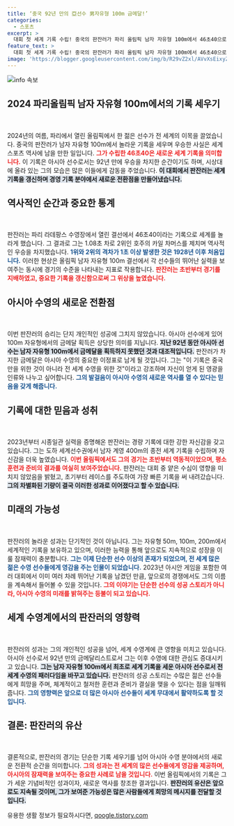 ```yaml
---
title: ‘중국 92년 만의 亞선수 男자유형 100m 금메달!’
categories:
  - 스포츠
excerpt: >
  대회 첫 세계 기록 수립! 중국의 판잔러가 파리 올림픽 남자 자유형 100m에서 46초40으로 세계 신기록을 세우며 금메달을 차지했습니다. 아시아 선수로는 92년 만의 쾌거로, 초반부터 레이스를 주도하며 2위와 1.08초 차이로 승리를 거두었습니다.
feature_text: >
  대회 첫 세계 기록 수립! 중국의 판잔러가 파리 올림픽 남자 자유형 100m에서 46초40으로 세계 신기록을 세우며 금메달을 차지했습니다. 아시아 선수로는 92년 만의 쾌거로, 초반부터 레이스를 주도하며 2위와 1.08초 차이로 승리를 거두었습니다.
image: 'https://blogger.googleusercontent.com/img/b/R29vZ2xl/AVvXsEixyZcFfHzMRdzZMjFBmAUKJYCLCGyLL1o632UiGVXcaFdKo_bkvkuCioo0uUKlGfBVcT3P84aROyZIXSBEx3Aw5nCQ3pTgDom1WDC4m8eifvWiAmWEEVb4x6G_l8C0QH225ldMjyaFvpxGEBGNO37VmDTDMHGhJPq73UglMfDca1-0aw/s1600/blogspot.png'
---
```


<p><img src="https://blogger.googleusercontent.com/img/b/R29vZ2xl/AVvXsEixyZcFfHzMRdzZMjFBmAUKJYCLCGyLL1o632UiGVXcaFdKo_bkvkuCioo0uUKlGfBVcT3P84aROyZIXSBEx3Aw5nCQ3pTgDom1WDC4m8eifvWiAmWEEVb4x6G_l8C0QH225ldMjyaFvpxGEBGNO37VmDTDMHGhJPq73UglMfDca1-0aw/s1600/blogspot.png" alt="info 속보" /></p>

<h2 data-ke-size="size26">2024 파리올림픽 남자 자유형 100m에서의 기록 세우기</h2>

<p data-ke-size="size16">&nbsp;</p>

<p>2024년의 여름, 파리에서 열린 올림픽에서 한 젊은 선수가 전 세계의 이목을 끌었습니다. 중국의 판잔러가 남자 자유형 100m에서 놀라운 기록을 세우며 우승한 사실은 세계 스포츠 역사에 남을 만한 일입니다. <b><span style="color: #ee2323;">그가 수립한 46초40은 새로운 세계 기록을 의미합니다.</span></b> 이 기록은 아시아 선수로서는 92년 만에 우승을 차지한 순간이기도 하며, 시상대에 올라 있는 그의 모습은 많은 이들에게 감동을 주었습니다. <b><span style="background-color: #21538527;">이 대회에서 판잔러는 세계 기록을 갱신하며 경영 기록 분야에서 새로운 전환점을 만들어냈습니다.</span></b> </p>

<h2 data-ke-size="size26">역사적인 순간과 중요한 통계</h2>

<p data-ke-size="size16">&nbsp;</p>

<p>판잔러는 파리 라데팡스 수영장에서 열린 결선에서 46초40이라는 기록으로 세계를 놀라게 했습니다. 그 결과로 그는 1.08초 차로 2위인 호주의 카일 차머스를 제치며 역사적인 우승을 차지했습니다. <b><span style="color: #1a5490;">1위와 2위의 격차가 1초 이상 발생한 것은 1928년 이후 처음입니다.</span></b> 이러한 현상은 올림픽 남자 자유형 100m 결선에서 각 선수들의 뛰어난 실력을 보여주는 동시에 경기의 수준을 나타내는 지표로 작용합니다. <b><span style="color: #ee2323;">판잔러는 초반부터 경기를 지배하였고, 중요한 기록을 갱신함으로써 그 위상을 높였습니다.</span></b></p>

<h2 data-ke-size="size26">아시아 수영의 새로운 전환점</h2>

<p data-ke-size="size16">&nbsp;</p>

<p>이번 판잔러의 승리는 단지 개인적인 성공에 그치지 않았습니다. 아시아 선수에게 있어 100m 자유형에서의 금메달 획득은 상당한 의미를 지닙니다. <b><span style="background-color: #21538527;">지난 92년 동안 아시아 선수는 남자 자유형 100m에서 금메달을 획득하지 못했던 것과 대조적입니다.</span></b> 판잔러가 차지한 금메달은 아시아 수영의 중요한 이정표로 남게 될 것입니다. 그는 "이 기록은 중국만을 위한 것이 아니라 전 세계 수영을 위한 것"이라고 강조하며 자신이 얻게 된 영광을 인류와 나누고 싶어합니다. <b><span style="color: #1a5490;">그의 발걸음이 아시아 수영의 새로운 역사를 열 수 있다는 믿음을 갖게 해줍니다.</span></b></p>

<h2 data-ke-size="size26">기록에 대한 믿음과 성취</h2>

<p data-ke-size="size16">&nbsp;</p>

<p>2023년부터 시종일관 실력을 증명해온 판잔러는 경량 기록에 대한 강한 자신감을 갖고 있습니다. 그는 도하 세계선수권에서 남자 계영 400m의 종전 세계 기록을 수립하며 자신감을 더욱 높였습니다. <b><span style="color: #ee2323;">이번 올림픽에서도 그의 경기는 초반부터 역동적이었으며, 평소 훈련과 준비의 결과를 여실히 보여주었습니다.</span></b> 판잔러는 대회 중 얕은 수심이 영향을 미치지 않았음을 밝혔고, 초기부터 레이스를 주도하여 가장 빠른 기록을 써 내려갔습니다. <b><span style="background-color: #21538527;">그의 차별화된 기량이 결국 이러한 성과로 이어졌다고 할 수 있습니다.</span></b></p>

<h2 data-ke-size="size26">미래의 가능성</h2>

<p data-ke-size="size16">&nbsp;</p>

<p>판잔러의 놀라운 성과는 단기적인 것이 아닙니다. 그는 자유형 50m, 100m, 200m에서 세계적인 기록을 보유하고 있으며, 이러한 능력을 통해 앞으로도 지속적으로 성장을 이룰 잠재력이 충분합니다. <b><span style="color: #1a5490;">그는 이제 단순한 선수 이상의 존재가 되었으며, 전 세계 많은 젊은 수영 선수들에게 영감을 주는 인물이 되었습니다.</span></b> 2023년 아시안 게임을 포함한 여러 대회에서 이미 여러 차례 뛰어난 기록을 남겼던 만큼, 앞으로의 경쟁에서도 그의 이름을 계속해서 들어볼 수 있을 것입니다. <b><span style="color: #ee2323;">그의 이야기는 단순한 선수의 성공 스토리가 아니라, 아시아 수영의 미래를 밝혀주는 등불이 되고 있습니다.</span></b></p>

<h2 data-ke-size="size26">세계 수영계에서의 판잔러의 영향력</h2>

<p data-ke-size="size16">&nbsp;</p>

<p>판잔러의 성과는 그의 개인적인 성공을 넘어, 세계 수영계에 큰 영향을 미치고 있습니다. 아시아 선수로서 92년 만의 금메달리스트로서 그는 이후 수영에 대한 관심도 증대시키고 있습니다. <b><span style="background-color: #21538527;">그는 남자 자유형 100m에서 최초로 세계 기록을 세운 아시아 선수로서 전 세계 수영의 패러다임을 바꾸고 있습니다.</span></b> 판잔러의 성공 스토리는 수많은 젊은 선수들에게 희망을 주며, 체계적이고 철저한 훈련과 준비가 결실을 맺을 수 있다는 점을 일깨워 줍니다. <b><span style="color: #1a5490;">그의 영향력은 앞으로 더 많은 아시아 선수들이 세계 무대에서 활약하도록 할 것입니다.</span></b></p>

<h2 data-ke-size="size26">결론: 판잔러의 유산</h2>

<p data-ke-size="size16">&nbsp;</p>

<p>결론적으로, 판잔러의 경기는 단순한 기록 세우기를 넘어 아시아 수영 분야에서의 새로운 전환적 순간을 의미합니다. <b><span style="color: #ee2323;">그의 성과는 전 세계의 많은 선수들에게 영감을 제공하며, 아시아의 잠재력을 보여주는 중요한 사례로 남을 것입니다.</span></b> 이번 올림픽에서의 기록은 그가 세운 기념비적인 성과이자, 새로운 역사를 창조한 결과입니다. <b><span style="background-color: #21538527;">판잔러의 유산은 앞으로도 지속될 것이며, 그가 보여준 가능성은 많은 사람들에게 희망의 메시지를 전달할 것입니다.</span></b></p>
유용한 생활 정보가 필요하시다면, <a href="https://qoogle.tistory.com" rel="dofollow">qoogle.tistory.com</a>


